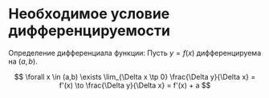# Необходимое условие дифференцируемости

Определение дифференциала функции:
Пусть $y = f(x)$ дифференцируема на $(a,b)$.

$$
\forall  x \in (a,b)  \exists \lim_{\Delta x \tp 0} \frac{\Delta y}{\Delta x} = f'(x) \to \frac{\Delta y}{\Delta x} = f'(x) + a
$$
